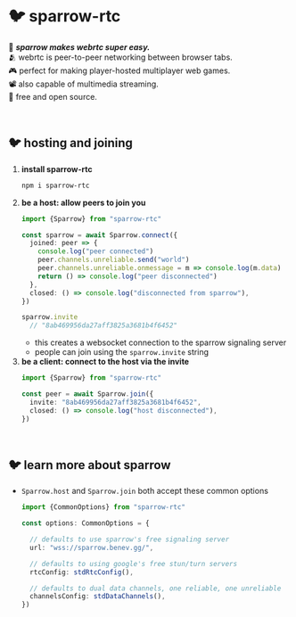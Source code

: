 
# 🐦 sparrow-rtc

🌟 ***sparrow makes webrtc super easy.***  
🫂 webrtc is peer-to-peer networking between browser tabs.  
🎮 perfect for making player-hosted multiplayer web games.  
📽️ also capable of multimedia streaming.  
💖 free and open source.  

<br/>

## 🐦 hosting and joining

1. **install sparrow-rtc**
    ```sh
    npm i sparrow-rtc
    ```
1. **be a host: allow peers to join you**
    ```ts
    import {Sparrow} from "sparrow-rtc"

    const sparrow = await Sparrow.connect({
      joined: peer => {
        console.log("peer connected")
        peer.channels.unreliable.send("world")
        peer.channels.unreliable.onmessage = m => console.log(m.data)
        return () => console.log("peer disconnected")
      },
      closed: () => console.log("disconnected from sparrow"),
    })

    sparrow.invite
      // "8ab469956da27aff3825a3681b4f6452"
    ```
    - this creates a websocket connection to the sparrow signaling server
    - people can join using the `sparrow.invite` string
1. **be a client: connect to the host via the invite**
    ```ts
    import {Sparrow} from "sparrow-rtc"

    const peer = await Sparrow.join({
      invite: "8ab469956da27aff3825a3681b4f6452",
      closed: () => console.log("host disconnected"),
    })
    ```

<br/>

## 🐦 learn more about sparrow

- `Sparrow.host` and `Sparrow.join` both accept these common options
  ```ts
  import {CommonOptions} from "sparrow-rtc"

  const options: CommonOptions = {

    // defaults to use sparrow's free signaling server
    url: "wss://sparrow.benev.gg/",

    // defaults to using google's free stun/turn servers
    rtcConfig: stdRtcConfig(),

    // defaults to dual data channels, one reliable, one unreliable
    channelsConfig: stdDataChannels(),
  })
  ```

